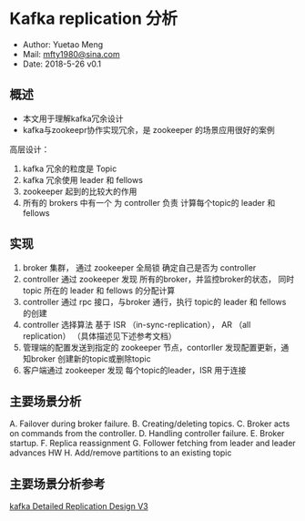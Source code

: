 # Kafka replication 分析

- Author: Yuetao Meng
- Mail: mfty1980@sina.com
- Date: 2018-5-26 v0.1


## 概述

- 本文用于理解kafka冗余设计
- kafka与zookeepr协作实现冗余，是 zookeeper 的场景应用很好的案例

高层设计：
1. kafka 冗余的粒度是 Topic
2. kafka 冗余使用 leader 和 fellows
3. zookeeper 起到的比较大的作用
4. 所有的 brokers 中有一个 为 controller 负责 计算每个topic的 leader 和 fellows

## 实现


1. broker 集群， 通过 zookeeper 全局锁 确定自己是否为 controller
2. controller 通过 zookeeper 发现 所有的broker，并监控broker的状态， 同时 topic 所在的 leader 和 fellows 的分配计算
3. controller 通过 rpc 接口，与broker 通行，执行 topic的 leader 和 fellows 的创建
4. controller 选择算法 基于  ISR （in-sync-replication）， AR （all replication） （具体描述见下述参考文档）  
5. 管理端的配置发送到指定的 zookeeper 节点，contorller 发现配置更新，通知broker 创建新的topic或删除topic
6. 客户端通过 zookeeper 发现 每个topic的leader，ISR 用于连接


## 主要场景分析

A. Failover during broker failure.
B. Creating/deleting topics.
C. Broker acts on commands from the controller.
D. Handling controller failure.
E. Broker startup.
F. Replica reassignment
G. Follower fetching from leader and leader advances HW
H. Add/remove partitions to an existing topic

## 主要场景分析参考

[kafka Detailed Replication Design V3](https://cwiki.apache.org/confluence/display/KAFKA/kafka+Detailed+Replication+Design+V3)
